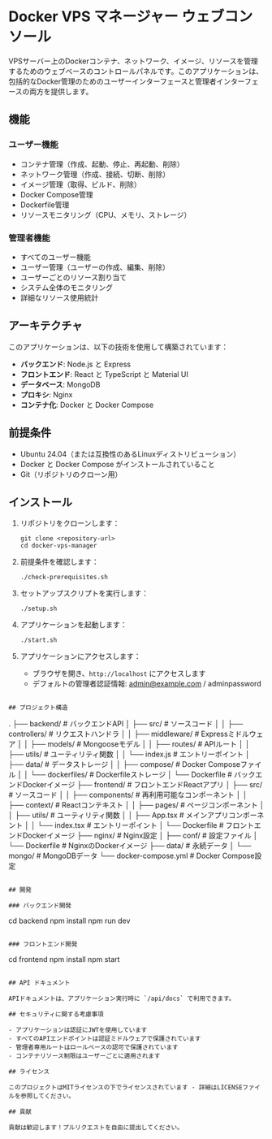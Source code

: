 # Docker VPS マネージャー ウェブコンソール

VPSサーバー上のDockerコンテナ、ネットワーク、イメージ、リソースを管理するためのウェブベースのコントロールパネルです。このアプリケーションは、包括的なDocker管理のためのユーザーインターフェースと管理者インターフェースの両方を提供します。

## 機能

### ユーザー機能
- コンテナ管理（作成、起動、停止、再起動、削除）
- ネットワーク管理（作成、接続、切断、削除）
- イメージ管理（取得、ビルド、削除）
- Docker Compose管理
- Dockerfile管理
- リソースモニタリング（CPU、メモリ、ストレージ）

### 管理者機能
- すべてのユーザー機能
- ユーザー管理（ユーザーの作成、編集、削除）
- ユーザーごとのリソース割り当て
- システム全体のモニタリング
- 詳細なリソース使用統計

## アーキテクチャ

このアプリケーションは、以下の技術を使用して構築されています：

- **バックエンド**: Node.js と Express
- **フロントエンド**: React と TypeScript と Material UI
- **データベース**: MongoDB
- **プロキシ**: Nginx
- **コンテナ化**: Docker と Docker Compose

## 前提条件

- Ubuntu 24.04（または互換性のあるLinuxディストリビューション）
- Docker と Docker Compose がインストールされていること
- Git（リポジトリのクローン用）

## インストール

1. リポジトリをクローンします：
   ```
   git clone <repository-url>
   cd docker-vps-manager
   ```

2. 前提条件を確認します：
   ```
   ./check-prerequisites.sh
   ```

3. セットアップスクリプトを実行します：
   ```
   ./setup.sh
   ```

4. アプリケーションを起動します：
   ```
   ./start.sh
   ```

5. アプリケーションにアクセスします：
   - ブラウザを開き、`http://localhost` にアクセスします
   - デフォルトの管理者認証情報: admin@example.com / adminpassword
```

## プロジェクト構造

```
.
├── backend/                 # バックエンドAPI
│   ├── src/                 # ソースコード
│   │   ├── controllers/     # リクエストハンドラ
│   │   ├── middleware/      # Expressミドルウェア
│   │   ├── models/          # Mongooseモデル
│   │   ├── routes/          # APIルート
│   │   ├── utils/           # ユーティリティ関数
│   │   └── index.js         # エントリーポイント
│   ├── data/                # データストレージ
│   │   ├── compose/         # Docker Composeファイル
│   │   └── dockerfiles/     # Dockerfileストレージ
│   └── Dockerfile           # バックエンドDockerイメージ
├── frontend/                # フロントエンドReactアプリ
│   ├── src/                 # ソースコード
│   │   ├── components/      # 再利用可能なコンポーネント
│   │   ├── context/         # Reactコンテキスト
│   │   ├── pages/           # ページコンポーネント
│   │   ├── utils/           # ユーティリティ関数
│   │   ├── App.tsx          # メインアプリコンポーネント
│   │   └── index.tsx        # エントリーポイント
│   └── Dockerfile           # フロントエンドDockerイメージ
├── nginx/                   # Nginx設定
│   ├── conf/                # 設定ファイル
│   └── Dockerfile           # NginxのDockerイメージ
├── data/                    # 永続データ
│   └── mongo/               # MongoDBデータ
└── docker-compose.yml       # Docker Compose設定
```

## 開発

### バックエンド開発

```
cd backend
npm install
npm run dev
```

### フロントエンド開発

```
cd frontend
npm install
npm start
```

## API ドキュメント

APIドキュメントは、アプリケーション実行時に `/api/docs` で利用できます。

## セキュリティに関する考慮事項

- アプリケーションは認証にJWTを使用しています
- すべてのAPIエンドポイントは認証ミドルウェアで保護されています
- 管理者専用ルートはロールベースの認可で保護されています
- コンテナリソース制限はユーザーごとに適用されます

## ライセンス

このプロジェクトはMITライセンスの下でライセンスされています - 詳細はLICENSEファイルを参照してください。

## 貢献

貢献は歓迎します！プルリクエストを自由に提出してください。
